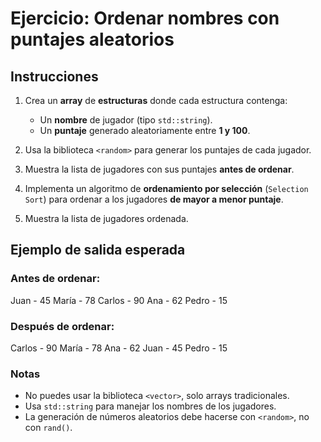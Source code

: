 # Ejercicio: Ordenar nombres con puntajes aleatorios

## Instrucciones

1. Crea un **array** de **estructuras** donde cada estructura contenga:
   - Un **nombre** de jugador (tipo `std::string`).
   - Un **puntaje** generado aleatoriamente entre **1 y 100**.

2. Usa la biblioteca `<random>` para generar los puntajes de cada jugador.

3. Muestra la lista de jugadores con sus puntajes **antes de ordenar**.

4. Implementa un algoritmo de **ordenamiento por selección** (`Selection Sort`) para ordenar a los jugadores **de mayor a menor puntaje**.

5. Muestra la lista de jugadores ordenada.

## Ejemplo de salida esperada

### Antes de ordenar:

Juan - 45
María - 78
Carlos - 90
Ana - 62
Pedro - 15

### Después de ordenar:

Carlos - 90
María - 78
Ana - 62
Juan - 45
Pedro - 15

### Notas
- No puedes usar la biblioteca `<vector>`, solo arrays tradicionales.
- Usa `std::string` para manejar los nombres de los jugadores.
- La generación de números aleatorios debe hacerse con `<random>`, no con `rand()`.

